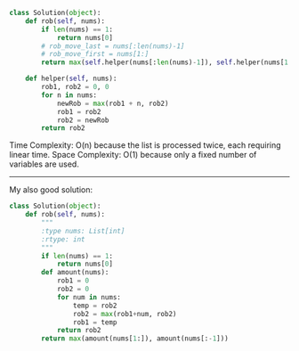 ```python
class Solution(object):
    def rob(self, nums):
        if len(nums) == 1:
            return nums[0]
        # rob_move_last = nums[:len(nums)-1]
        # rob_move_first = nums[1:]
        return max(self.helper(nums[:len(nums)-1]), self.helper(nums[1:]))

    def helper(self, nums):
        rob1, rob2 = 0, 0
        for n in nums:
            newRob = max(rob1 + n, rob2)
            rob1 = rob2
            rob2 = newRob
        return rob2
```

Time Complexity: O(n) because the list is processed twice, each requiring linear time.
Space Complexity: O(1) because only a fixed number of variables are used.

___
My also good solution:
```python
class Solution(object):
    def rob(self, nums):
        """
        :type nums: List[int]
        :rtype: int
        """
        if len(nums) == 1:
            return nums[0]
        def amount(nums):
            rob1 = 0
            rob2 = 0
            for num in nums:
                temp = rob2
                rob2 = max(rob1+num, rob2)
                rob1 = temp
            return rob2
        return max(amount(nums[1:]), amount(nums[:-1]))
```
